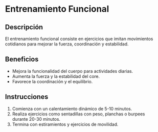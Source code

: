 # Entrenamiento Funcional

## Descripción
El entrenamiento funcional consiste en ejercicios que imitan movimientos cotidianos para mejorar la fuerza, coordinación y estabilidad.

## Beneficios
- Mejora la funcionalidad del cuerpo para actividades diarias.
- Aumenta la fuerza y la estabilidad del core.
- Favorece la coordinación y el equilibrio.

## Instrucciones
1. Comienza con un calentamiento dinámico de 5-10 minutos.
2. Realiza ejercicios como sentadillas con peso, planchas o burpees durante 20-30 minutos.
3. Termina con estiramientos y ejercicios de movilidad.

